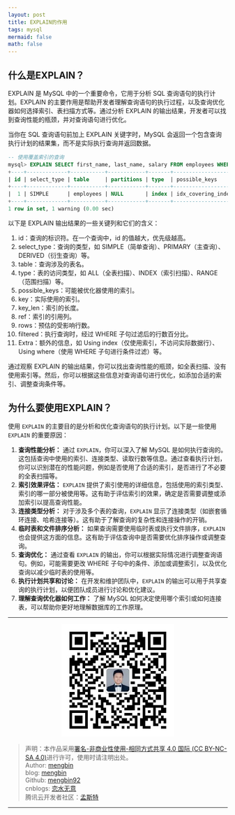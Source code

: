 ```yaml
---
layout: post
title: EXPLAIN的作用
tags: mysql
mermaid: false
math: false
---  
```


## 什么是EXPLAIN？

EXPLAIN 是 MySQL 中的一个重要命令，它用于分析 SQL 查询语句的执行计划。EXPLAIN 的主要作用是帮助开发者理解查询语句的执行过程，以及查询优化器如何选择索引、表扫描方式等。通过分析 EXPLAIN 的输出结果，开发者可以找到查询性能的瓶颈，并对查询语句进行优化。

当你在 SQL 查询语句前加上 EXPLAIN 关键字时，MySQL 会返回一个包含查询执行计划的结果集，而不是实际执行查询并返回数据。

```sql
-- 使用覆盖索引的查询
mysql> EXPLAIN SELECT first_name, last_name, salary FROM employees WHERE salary > 60000;
+----+-------------+-----------+------------+-------+--------------------+--------------------+---------+------+------+----------+--------------------------+
| id | select_type | table     | partitions | type  | possible_keys      | key                | key_len | ref  | rows | filtered | Extra                    |
+----+-------------+-----------+------------+-------+--------------------+--------------------+---------+------+------+----------+--------------------------+
|  1 | SIMPLE      | employees | NULL       | index | idx_covering_index | idx_covering_index | 411     | NULL |    4 |    33.33 | Using where; Using index |
+----+-------------+-----------+------------+-------+--------------------+--------------------+---------+------+------+----------+--------------------------+
1 row in set, 1 warning (0.00 sec)
```

以下是 EXPLAIN 输出结果的一些关键列和它们的含义：

1. id：查询的标识符。在一个查询中，id 的值越大，优先级越高。
2. select_type：查询的类型，如 SIMPLE（简单查询）、PRIMARY（主查询）、DERIVED（衍生查询）等。
3. table：查询涉及的表名。
4. type：表的访问类型，如 ALL（全表扫描）、INDEX（索引扫描）、RANGE（范围扫描）等。
5. possible_keys：可能被优化器使用的索引。
6. key：实际使用的索引。
7. key_len：索引的长度。
8. ref：索引的引用列。
9. rows：预估的受影响行数。
10. filtered：执行查询时，经过 WHERE 子句过滤后的行数百分比。
11. Extra：额外的信息，如 Using index（仅使用索引，不访问实际数据行）、Using where（使用 WHERE 子句进行条件过滤）等。

通过观察 EXPLAIN 的输出结果，你可以找出查询性能的瓶颈，如全表扫描、没有使用索引等。然后，你可以根据这些信息对查询语句进行优化，如添加合适的索引、调整查询条件等。

## 为什么要使用EXPLAIN？  

使用 `EXPLAIN` 的主要目的是分析和优化查询语句的执行计划。以下是一些使用 `EXPLAIN` 的重要原因：

1. **查询性能分析：** 通过 `EXPLAIN`，你可以深入了解 MySQL 是如何执行查询的。这包括查询中使用的索引、连接类型、读取行数等信息。通过查看执行计划，你可以识别潜在的性能问题，例如是否使用了合适的索引，是否进行了不必要的全表扫描等。
2. **索引效果评估：** `EXPLAIN` 提供了索引使用的详细信息，包括使用的索引类型、索引的哪一部分被使用等。这有助于评估索引的效果，确定是否需要调整或添加索引以提高查询性能。
3. **连接类型分析：** 对于涉及多个表的查询，`EXPLAIN` 显示了连接类型（如嵌套循环连接、哈希连接等）。这有助于了解查询的复杂性和连接操作的开销。
4. **临时表和文件排序分析：** 如果查询需要使用临时表或执行文件排序，`EXPLAIN` 也会提供这方面的信息。这有助于评估查询中是否需要优化排序操作或调整查询。
5. **查询优化：** 通过查看 `EXPLAIN` 的输出，你可以根据实际情况进行调整查询语句。例如，可能需要更改 WHERE 子句中的条件、添加或调整索引，以及优化查询以减少临时表的使用等。
6. **执行计划共享和讨论：** 在开发和维护团队中，`EXPLAIN` 的输出可以用于共享查询的执行计划，以便团队成员进行讨论和优化建议。
7. **理解查询优化器如何工作：** 了解 MySQL 如何决定使用哪个索引或如何连接表，可以帮助你更好地理解数据库的工作原理。

---

<div align="center">
  <img src="../img/qrcode_wechat.jpg" alt="孟斯特">
</div>

> 声明：本作品采用[署名-非商业性使用-相同方式共享 4.0 国际 (CC BY-NC-SA 4.0)](https://creativecommons.org/licenses/by-nc-sa/4.0/deed.zh)进行许可，使用时请注明出处。  
> Author: [mengbin](mengbin1992@outlook.com)  
> blog: [mengbin](https://mengbin.top)  
> Github: [mengbin92](https://mengbin92.github.io/)  
> cnblogs: [恋水无意](https://www.cnblogs.com/lianshuiwuyi/)  
> 腾讯云开发者社区：[孟斯特](https://cloud.tencent.com/developer/user/6649301)  

---